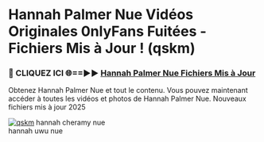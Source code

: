 # Hannah Palmer Nue Vidéos Originales 0nlyFans Fuitées - Fichiers Mis à Jour ! (qskm)

<h3>🔴 CLIQUEZ ICI 🌐==►► <a href="https://tinyurl.com/2pmr4ezf" rel="nofollow">Hannah Palmer Nue Fichiers Mis à Jour</a></h3>

Obtenez Hannah Palmer Nue et tout le contenu. Vous pouvez maintenant accéder à toutes les vidéos et photos de Hannah Palmer Nue. Nouveaux fichiers mis à jour 2025

[![qskm](https://i.imgur.com/6SNvagu.gif)](https://tinyurl.com/2pmr4ezf)
hannah cheramy nue<br>
hannah uwu nue